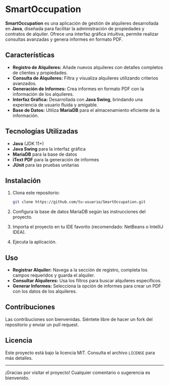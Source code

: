 # SmartOccupation

**SmartOccupation** es una aplicación de gestión de alquileres desarrollada en **Java**, diseñada para facilitar la administración de propiedades y contratos de alquiler. Ofrece una interfaz gráfica intuitiva, permite realizar consultas avanzadas y genera informes en formato PDF.

## Características

- **Registro de Alquileres:** Añade nuevos alquileres con detalles completos de clientes y propiedades.
- **Consulta de Alquileres:** Filtra y visualiza alquileres utilizando criterios avanzados.
- **Generación de Informes:** Crea informes en formato PDF con la información de los alquileres.
- **Interfaz Gráfica:** Desarrollada con **Java Swing**, brindando una experiencia de usuario fluida y amigable.
- **Base de Datos:** Utiliza **MariaDB** para el almacenamiento eficiente de la información.

## Tecnologías Utilizadas

- **Java** (JDK 11+)
- **Java Swing** para la interfaz gráfica
- **MariaDB** para la base de datos
- **iText PDF** para la generación de informes
- **JUnit** para las pruebas unitarias

## Instalación

1. Clona este repositorio:
    ```bash
    git clone https://github.com/tu-usuario/SmartOccupation.git
    ```

2. Configura la base de datos MariaDB según las instrucciones del proyecto.

3. Importa el proyecto en tu IDE favorito (recomendado: NetBeans o IntelliJ IDEA).

4. Ejecuta la aplicación.

## Uso

- **Registrar Alquiler:** Navega a la sección de registro, completa los campos requeridos y guarda el alquiler.
- **Consultar Alquileres:** Usa los filtros para buscar alquileres específicos.
- **Generar Informes:** Selecciona la opción de informes para crear un PDF con los datos de los alquileres.

## Contribuciones

Las contribuciones son bienvenidas. Siéntete libre de hacer un fork del repositorio y enviar un pull request.

## Licencia

Este proyecto está bajo la licencia MIT. Consulta el archivo `LICENSE` para más detalles.

---

¡Gracias por visitar el proyecto! Cualquier comentario o sugerencia es bienvenido.
